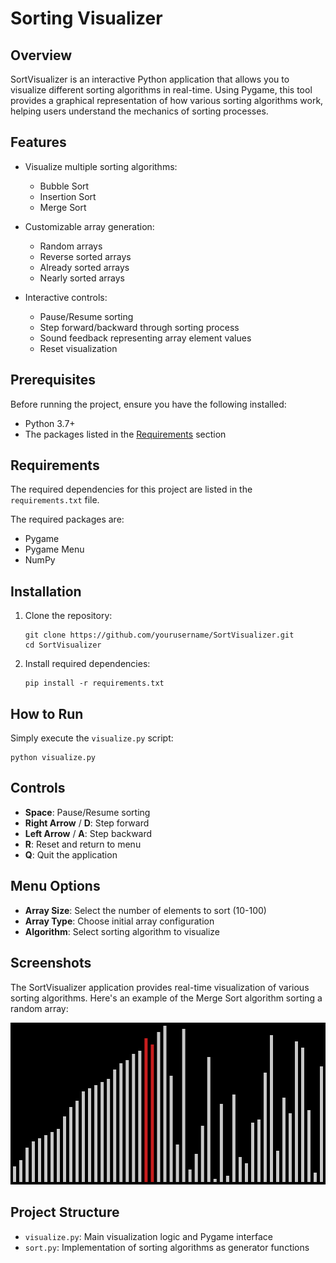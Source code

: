 # Sorting Visualizer

## Overview

SortVisualizer is an interactive Python application that allows you to visualize different sorting algorithms in real-time. Using Pygame, this tool provides a graphical representation of how various sorting algorithms work, helping users understand the mechanics of sorting processes.

## Features

-   Visualize multiple sorting algorithms:

    -   Bubble Sort
    -   Insertion Sort
    -   Merge Sort

-   Customizable array generation:

    -   Random arrays
    -   Reverse sorted arrays
    -   Already sorted arrays
    -   Nearly sorted arrays

-   Interactive controls:
    -   Pause/Resume sorting
    -   Step forward/backward through sorting process
    -   Sound feedback representing array element values
    -   Reset visualization

## Prerequisites

Before running the project, ensure you have the following installed:

-   Python 3.7+
-   The packages listed in the [Requirements](#requirements) section

## Requirements

The required dependencies for this project are listed in the `requirements.txt` file.

The required packages are:

-   Pygame
-   Pygame Menu
-   NumPy

## Installation

1. Clone the repository:

    ```
    git clone https://github.com/yourusername/SortVisualizer.git
    cd SortVisualizer
    ```

2. Install required dependencies:

    ```
    pip install -r requirements.txt
    ```

## How to Run

Simply execute the `visualize.py` script:

```
python visualize.py
```

## Controls

-   **Space**: Pause/Resume sorting
-   **Right Arrow** / **D**: Step forward
-   **Left Arrow** / **A**: Step backward
-   **R**: Reset and return to menu
-   **Q**: Quit the application

## Menu Options

-   **Array Size**: Select the number of elements to sort (10-100)
-   **Array Type**: Choose initial array configuration
-   **Algorithm**: Select sorting algorithm to visualize

## Screenshots

The SortVisualizer application provides real-time visualization of various sorting algorithms. Here's an example of the Merge Sort algorithm sorting a random array:

![Merge Sort Visualization](merge-sort-example.png)

## Project Structure

-   `visualize.py`: Main visualization logic and Pygame interface
-   `sort.py`: Implementation of sorting algorithms as generator functions
